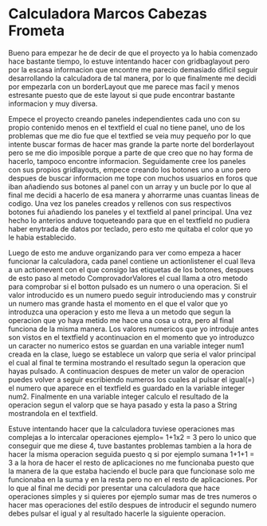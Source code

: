 # Calculadora Marcos Cabezas Frometa
Bueno para empezar he de decir de que el proyecto ya lo habia comenzado hace bastante tiempo, lo estuve intentando hacer con gridbaglayout pero por la escasa
informacion que encontre me parecio demasiado dificil seguir desarrollando la calculadora de tal manera, por lo que finalmente me decidi por empezarla con un
borderLayout que me parece mas facil y menos estresante puesto que de este layout si que pude encontrar bastante informacion y muy diversa.

Empece el proyecto creando paneles independientes cada uno con su propio contenido menos en el textfield el cual no tiene panel, uno de los problemas que me 
dio fue que el textfied se veia muy pequeño por lo que intente buscar formas de hacer mas grande la parte norte del borderlayout pero se me dio imposible porque 
a parte de que creo que no hay forma de hacerlo, tampoco encontre informacion. Seguidamente cree los paneles con sus propios gridlayouts, empece creando los
botones uno a uno pero despues de buscar informacion me tope con muchos usuarios en foros que iban añadiendo sus botones al panel con un array y un bucle por
lo que al final me decidi a hacerlo de esa manera y ahorrarme unas cuantas lineas de codigo. Una vez los paneles creados y rellenos con sus respectivos botones
fui añadiendo los paneles y el textfield al panel principal. 
Una vez hecho lo anterios anduve toqueteando para que en el textfield no pudiera haber enytrada de datos por teclado, pero esto me quitaba el color que yo le 
habia establecido.

Luego de esto me anduve organizando para ver como empeza a hacer funcionar la calculadora, cada panel contiene un actionlistener el cual lleva a un actionevent 
con el que consigo las etiquetas de los botones, despues de esto paso al metodo ComprovadorValores el cual llama a otro metodo para comprobar si el botton pulsado
es un numero o una operacion. Si el valor introducido es un numero puedo seguir introduciendo mas y construir un numero mas grande hasta el momento en el que
el valor que yo introduzca una operacion y esto me lleva a un metodo que segun la operacion que yo haya metido me hace una cosa u otra, pero al final funciona de
la misma manera. Los valores numericos que yo introduje antes son vistos en el textfield y acontinuacion en el momento que yo introduzco un caracter no numerico
estos se guardan en una variable integer num1 creada en la clase, luego se establece un valorp que seria el valor principal el cual al final te termina mostrando el
resultado segun la operacion que hayas pulsado. A continuacion despues de meter un valor de operacion puedes volver a seguir escribiendo numeros los cuales al pulsar
el igual(=) el numero que aparece en el textfield es guardado en la variable integer num2. Finalmente en una variable integer calculo el resultado de la operacion
segun el valorp que se haya pasado y esta la paso a String mostrandola en el textfield.

Estuve intentando hacer que la calculadora tuviese operaciones mas complejas a lo intercalar operaciones ejemplo= 1+1x2 = 3
pero lo unico que conseguir que me diese 4, tuve bastantes problemas tambien a la hora de hacer la misma operacion seguida puesto q si por ejemplo sumana 1+1+1 = 3
a la hora de hacer el resto de aplicaciones no me funcionaba puesto que la manera de la que estaba haciendo el bucle para que funcionase solo me funcionaba en la 
suma y en la resta pero no en el resto de aplicaciones. Por lo que al final me decidi por presentar una calculadora que hace operaciones simples y si quieres
por ejemplo sumar mas de tres numeros o hacer mas operaciones del estilo despues de introducir el segundo numero debes pulsar el igual y al resultado hacerle
la siguiente operacion. 
